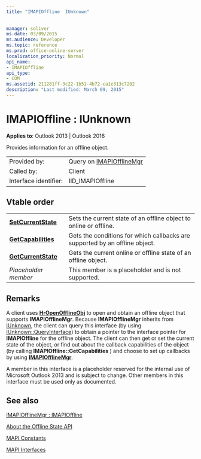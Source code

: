 ```yaml
---
title: "IMAPIOffline  IUnknown"
 
 
manager: soliver
ms.date: 03/09/2015
ms.audience: Developer
ms.topic: reference
ms.prod: office-online-server
localization_priority: Normal
api_name:
- IMAPIOffline
api_type:
- COM
ms.assetid: 211281ff-3c22-1b51-4b72-ca1e313c7202
description: "Last modified: March 09, 2015"
---
```


# IMAPIOffline : IUnknown

  
  
**Applies to**: Outlook 2013 | Outlook 2016 
  
Provides information for an offline object.
  
|||
|:-----|:-----|
|Provided by:  <br/> |Query on [IMAPIOfflineMgr](imapiofflinemgrimapioffline.md) <br/> |
|Called by:  <br/> |Client  <br/> |
|Interface identifier:  <br/> |IID_IMAPIOffline  <br/> |
   
## Vtable order

|||
|:-----|:-----|
|**[SetCurrentState](imapioffline-setcurrentstate.md)** <br/> |Sets the current state of an offline object to online or offline.  <br/> |
|**[GetCapabilities](imapioffline-getcapabilities.md)** <br/> |Gets the conditions for which callbacks are supported by an offline object.  <br/> |
|**[GetCurrentState](imapioffline-getcurrentstate.md)** <br/> |Gets the current online or offline state of an offline object.  <br/> |
| *Placeholder member*  <br/> |This member is a placeholder and is not supported.  <br/> |
   
## Remarks

A client uses **[HrOpenOfflineObj](hropenofflineobj.md)** to open and obtain an offline object that supports **IMAPIOfflineMgr**. Because **IMAPIOfflineMgr** inherits from [IUnknown](http://msdn.microsoft.com/en-us/library/ms680509%28v=VS.85%29.aspx), the client can query this interface (by using [IUnknown::QueryInterface](http://msdn.microsoft.com/en-us/library/ms682521%28v=VS.85%29.aspx)) to obtain a pointer to the interface pointer for **IMAPIOffline** for the offline object. The client can then get or set the current state of the object, or find out about the callback capabilities of the object (by calling **IMAPIOffline::GetCapabilities** ) and choose to set up callbacks by using **[IMAPIOfflineMgr](imapiofflinemgrimapioffline.md)**. 
  
A member in this interface is a placeholder reserved for the internal use of Microsoft Outlook 2013 and is subject to change. Other members in this interface must be used only as documented. 
  
## See also



[IMAPIOfflineMgr : IMAPIOffline](imapiofflinemgrimapioffline.md)


[About the Offline State API](about-the-offline-state-api.md)
  
[MAPI Constants](mapi-constants.md)
  
[MAPI Interfaces](mapi-interfaces.md)

